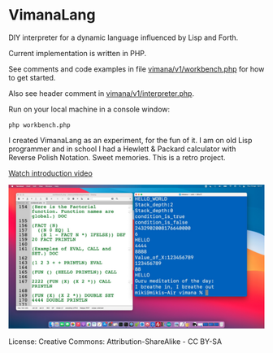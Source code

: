 # VimanaLang

DIY interpreter for a dynamic language influenced by Lisp and Forth.

Current implementation is written in PHP.

See comments and code examples in file [vimana/v1/workbench.php](vimana/v1/workbench.php) for how to get started.

Also see header comment in [vimana/v1/interpreter.php](vimana/v1/interpreter.php).

Run on your local machine in a console window:

    php workbench.php

I created VimanaLang as an experiment, for the fun of it. I am on old Lisp programmer and in school I had a Hewlett & Packard calculator with Reverse Polish Notation. Sweet memories. This is a retro project.

[Watch introduction video](https://youtu.be/BE7UpUuumc4)

![Screenshot](screenshot.jpg)

License: Creative Commons: Attribution-ShareAlike - CC BY-SA
